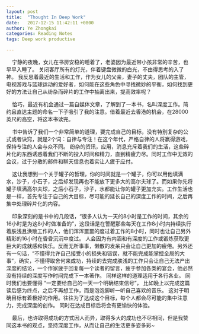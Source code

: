 ```yaml
---
layout: post
title:  "Thought In Deep Work"
date:   2017-12-15 11:42:11 +0800
author: Ye Zhongkai
categories: Reading Notes
tags: Deep work productive

---
```


&nbsp;&nbsp;&nbsp;&nbsp;宁静的夜晚，女儿在书房安稳的睡着了，老婆因为最近带小孩非常的辛苦，也早早入睡了。 关闭客厅所有的灯光，伴着键盘微微的白光，不由得思考的入了神。 我反思着最近的生活和工作，作为女儿的父亲，妻子的丈夫，团队的主管，电视游戏与篮球运动的爱好者，如何能在这些角色中寻找微妙的平衡，如何找到更好的方法让自己从纷杂而碎片的工作中抽离出来，提高效率呢？  

&nbsp;&nbsp;&nbsp;&nbsp;恰巧，最近有机会通过一篇自媒体文章，了解到了一本书，名叫深度工作。简约且直达主题的命名一下子吸引了我的注意。借着最近去香港的机会，在28000英尺的高空，将这本书读完。   

&nbsp;&nbsp;&nbsp;&nbsp;书中告诉了我们一个非常简单的道理，要完成自己的目标，没有特别复杂的公式或者诀窍，就是2个词：自律与专注！在这个年代，严格自律的人将赢得游戏，保持专注的人会与众不同。 纷杂的资讯，应用，消息充斥着我们的生活，这些碎片化的东西诱惑着我们不断的投入时间和精力，直到精疲力尽。同时工作中无效的会议，过于分散的邮件和聊天信息也着实让人疲于应付。  

&nbsp;&nbsp;&nbsp;&nbsp;这让我想到一个关于罐子的哲理，你的时间就是一个罐子，你可以用他填满水，沙子，小石子，之后却发现再也不能放下更多大的高尔夫球了。而如果你先将罐子填满高尔夫球，之后小石子，沙子，水都能让你的罐子更加充实。工作生活也是一样，首先专注于自己的大目标，尽可能的延长自己的深度工作的时间，之后再集中处理碎片化的内容。  

&nbsp;&nbsp;&nbsp;&nbsp;印象深刻的是书中的几段话，“很多人认为一天的8小时是工作的时间，其余的16小时是为这8小时做准备的”，这段话是在警醒那些每天在工作8小时内持续执行着肤浅且涣散工作的人，他们浑浑噩噩的度过着工作的8小时，同时也让自己另外精彩的16小时在昏昏沉沉中度过。 人会因为有内涵和有深度的工作或锻炼获取更巨大的成就感和快乐。反而无所事事，懒散的发呆只会让自己更加的疲倦。另外还有一句话，“不懂得允许自己接受小的损失和错误，就不能完成能掌控全局的大事”，确实，不懂得取舍何来成功，持续的去完成肤浅的工作只会让自己无法产出深度的结论，一个作家疲于回复每一个读者的留言，疲于参加各类的宴会，他必然没有持续的深度写作时间完成下一本著作。 同样这样的道理适用于各行各业。 同时我们也要懂得 “一定要给自己的一天一个明确结束信号”， 比如晚上以完成这篇读后感为终点，之后不再想工作，而是泡泡脚听一听自己喜欢的音乐。 这对于明确目标有着极好的作用。往往为了达成这个目标，每个人都会尽可能的集中注意力，完成深度的创作。 同时在达成目标后将会有更愉快的体验。   

&nbsp;&nbsp;&nbsp;&nbsp;最后，也许取得成功的方式因人而异，取得多大的成功也不尽相同，但是我赞同这本书的观点，坚持深度工作，从而让自己的生活更多姿多彩~


